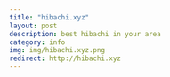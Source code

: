 ```yaml
---
title: "hibachi.xyz"
layout: post
description: best hibachi in your area
category: info
img: img/hibachi.xyz.png
redirect: http://hibachi.xyz
---
```



